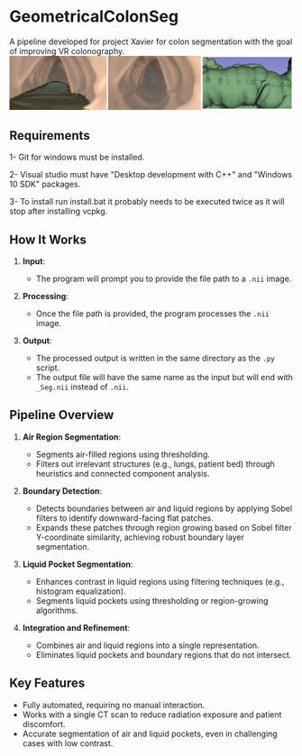 
# GeometricalColonSeg
A pipeline developed for project Xavier for colon segmentation with the goal of improving VR colonography.
![plot](./segmentedVsRepair2.png)

## Requirements
1- Git for windows must be installed.

2- Visual studio must have "Desktop development with C++" and "Windows 10 SDK" packages.

3- To install run install.bat it probably needs to be executed twice as it will stop after installing vcpkg.


## How It Works
1. **Input**:
   - The program will prompt you to provide the file path to a `.nii` image.
   
2. **Processing**:
   - Once the file path is provided, the program processes the `.nii` image.

3. **Output**:
   - The processed output is written in the same directory as the `.py` script.
   - The output file will have the same name as the input but will end with `_Seg.nii` instead of `.nii`.

## Pipeline Overview



1. **Air Region Segmentation**:
   - Segments air-filled regions using thresholding.
   - Filters out irrelevant structures (e.g., lungs, patient bed) through heuristics and connected component analysis.

2. **Boundary Detection**:
   - Detects boundaries between air and liquid regions by applying Sobel filters to identify downward-facing flat patches.
   - Expands these patches through region growing based on Sobel filter Y-coordinate similarity, achieving robust boundary layer segmentation.

3. **Liquid Pocket Segmentation**:
   - Enhances contrast in liquid regions using filtering techniques (e.g., histogram equalization).
   - Segments liquid pockets using thresholding or region-growing algorithms.

4. **Integration and Refinement**:
   - Combines air and liquid regions into a single representation.
   - Eliminates liquid pockets and boundary regions that do not intersect.

## Key Features
- Fully automated, requiring no manual interaction.
- Works with a single CT scan to reduce radiation exposure and patient discomfort.
- Accurate segmentation of air and liquid pockets, even in challenging cases with low contrast.
